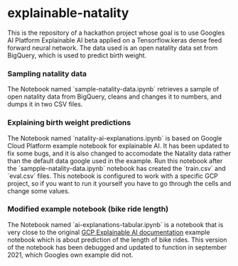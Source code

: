# explainable-natality
This is the repository of a hackathon project whose goal is to use Googles AI Platform Explainable AI beta applied on a Tensorflow.keras dense feed forward neural network. The data used is an open natality data set from BigQuery, which is used to predict birth weight.

### Sampling natality data
The Notebook named ´sample-natality-data.ipynb´ retrieves a sample of open natality data from BigQuery, cleans and changes it to numbers, and dumps it in two CSV files.

### Explaining birth weight predictions
The Notebook named ´natality-ai-explanations.ipynb´ is based on Google Cloud Platform example notebook for explainable AI. It has been updated to fix some bugs, and it is also changed to accomodate the Natality data rather than the default data google used in the example. Run this notebook after the ´sampple-natality-data.ipynb´ notebook has created the ´train.csv´ and ´eval.csv´ files. This notebook is configured to work with a specific GCP project, so if you want to run it yourself you have to go through the cells and change some values.

### Modified example notebook (bike ride length)
The Notebook named ´ai-explanations-tabular.ipynb´ is a notebook that is very close to the original [GCP Explainable AI documentation](https://cloud.google.com/ai-platform/prediction/docs/ai-explanations/getting-started) example notebook which is about prediction of the length of bike rides. This version of the notebook has been debugged and updated to function in september 2021, which Googles own example did not.

